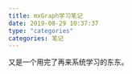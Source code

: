 ```yaml
---
title: mxGraph学习笔记
date: 2019-08-29 10:37:37
type: "categories"
categories: 笔记
---
```


又是一个用完了再来系统学习的东东。
